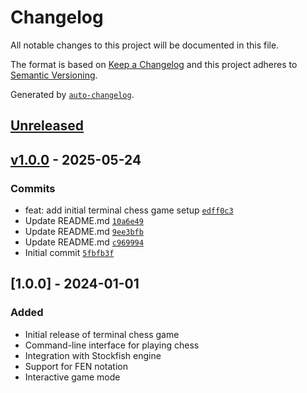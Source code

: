 # Changelog

All notable changes to this project will be documented in this file.

The format is based on [Keep a Changelog](https://keepachangelog.com/en/1.0.0/)
and this project adheres to [Semantic Versioning](https://semver.org/spec/v2.0.0.html).

Generated by [`auto-changelog`](https://github.com/CookPete/auto-changelog).

## [Unreleased](https://github.com/chess-labs/terminal/compare/v1.0.0...HEAD)

## [v1.0.0](https://github.com/chess-labs/terminal/compare/v...v1.0.0) - 2025-05-24

### Commits

- feat: add initial terminal chess game setup [`edff0c3`](https://github.com/chess-labs/terminal/commit/edff0c3707f96fcd59a067ea4a9a2f3a2a6ae8db)
- Update README.md [`10a6e49`](https://github.com/chess-labs/terminal/commit/10a6e49d100957ce998c4ba976140c7abd593560)
- Update README.md [`9ee3bfb`](https://github.com/chess-labs/terminal/commit/9ee3bfb9c8d4758769fafaea09e96629522e99e3)
- Update README.md [`c969994`](https://github.com/chess-labs/terminal/commit/c9699940969eb2839dbf68562cbdaf120c07859d)
- Initial commit [`5fbfb3f`](https://github.com/chess-labs/terminal/commit/5fbfb3f843a57d5d56c73062161f6862f8ad26f5)


## [1.0.0] - 2024-01-01

### Added

- Initial release of terminal chess game
- Command-line interface for playing chess
- Integration with Stockfish engine
- Support for FEN notation
- Interactive game mode

